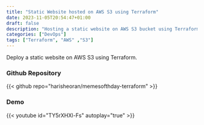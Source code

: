 ```yaml
---
title: "Static Website hosted on AWS S3 using Terraform"
date: 2023-11-05T20:54:47+01:00
draft: false
description: "Hosting a static website on AWS S3 bucket using Terraform."
categories: ["DevOps"]
tags: ["Terraform", "AWS" ,"S3"]
---
```


Deploy a static website on AWS S3 using Terraform.

### Github Repository
{{< github repo="harisheoran/memesofthday-terraform" >}}


### Demo
{{< youtube id="TY5rXHXl-Fs" autoplay="true" >}}
